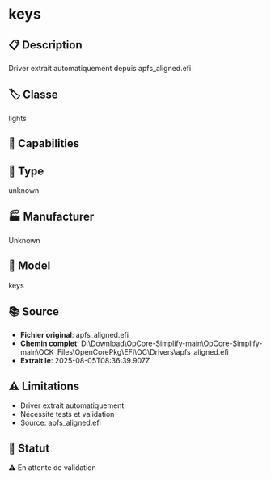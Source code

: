 # keys

## 📋 Description
Driver extrait automatiquement depuis apfs_aligned.efi

## 🏷️ Classe
lights

## 🔧 Capabilities


## 📡 Type
unknown

## 🏭 Manufacturer
Unknown

## 📱 Model
keys

## 📚 Source
- **Fichier original**: apfs_aligned.efi
- **Chemin complet**: D:\Download\OpCore-Simplify-main\OpCore-Simplify-main\OCK_Files\OpenCorePkg\EFI\OC\Drivers\apfs_aligned.efi
- **Extrait le**: 2025-08-05T08:36:39.907Z

## ⚠️ Limitations
- Driver extrait automatiquement
- Nécessite tests et validation
- Source: apfs_aligned.efi

## 🚀 Statut
⚠️ En attente de validation
